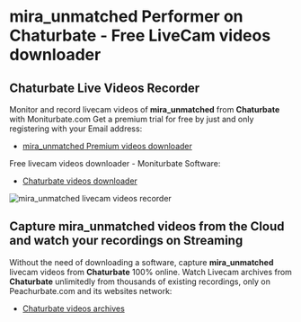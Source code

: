 # mira_unmatched Performer on Chaturbate - Free LiveCam videos downloader

## Chaturbate Live Videos Recorder

Monitor and record livecam videos of **mira_unmatched** from **Chaturbate** with Moniturbate.com
Get a premium trial for free by just and only registering with your Email address:
* [mira_unmatched Premium videos downloader](https://moniturbate.com/request-demo-licence-key.html)

Free livecam videos downloader - Moniturbate Software:
* [Chaturbate videos downloader](https://moniturbate.com/moniturbate-download-software.html)

![mira_unmatched livecam videos recorder](https://peachurnet.com/templates/moniturbate-software.png)


## Capture mira_unmatched videos from the Cloud and watch your recordings on Streaming

Without the need of downloading a software, capture **mira_unmatched** livecam videos from **Chaturbate** 100% online.
Watch Livecam archives from **Chaturbate** unlimitedly from thousands of existing recordings, only on Peachurbate.com and its websites network:
* [Chaturbate videos archives](https://peachurnet.com/)